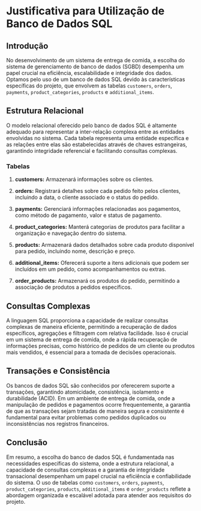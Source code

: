 # Justificativa para Utilização de Banco de Dados SQL

## Introdução
No desenvolvimento de um sistema de entrega de comida, a escolha do sistema de gerenciamento de banco de dados (SGBD) desempenha um papel crucial na eficiência, escalabilidade e integridade dos dados. Optamos pelo uso de um banco de dados SQL devido às características específicas do projeto, que envolvem as tabelas `customers`, `orders`, `payments`, `product_categories`, `products` e `additional_items`.

## Estrutura Relacional
O modelo relacional oferecido pelo banco de dados SQL é altamente adequado para representar a inter-relação complexa entre as entidades envolvidas no sistema. Cada tabela representa uma entidade específica e as relações entre elas são estabelecidas através de chaves estrangeiras, garantindo integridade referencial e facilitando consultas complexas.

### Tabelas
1. **customers:** Armazenará informações sobre os clientes.

2. **orders:** Registrará detalhes sobre cada pedido feito pelos clientes, incluindo a data, o cliente associado e o status do pedido.

3. **payments:** Gerenciará informações relacionadas aos pagamentos, como método de pagamento, valor e status de pagamento.

4. **product_categories:** Manterá categorias de produtos para facilitar a organização e navegação dentro do sistema.

5. **products:** Armazenará dados detalhados sobre cada produto disponível para pedido, incluindo nome, descrição e preço.

6. **additional_items:** Oferecerá suporte a itens adicionais que podem ser incluídos em um pedido, como acompanhamentos ou extras.

7. **order_products:** Armazenará os produtos do pedido, permitindo a associação de produtos a pedidos específicos.

## Consultas Complexas
A linguagem SQL proporciona a capacidade de realizar consultas complexas de maneira eficiente, permitindo a recuperação de dados específicos, agregações e filtragem com relativa facilidade. Isso é crucial em um sistema de entrega de comida, onde a rápida recuperação de informações precisas, como histórico de pedidos de um cliente ou produtos mais vendidos, é essencial para a tomada de decisões operacionais.

## Transações e Consistência
Os bancos de dados SQL são conhecidos por oferecerem suporte a transações, garantindo atomicidade, consistência, isolamento e durabilidade (ACID). Em um ambiente de entrega de comida, onde a manipulação de pedidos e pagamentos ocorre frequentemente, a garantia de que as transações sejam tratadas de maneira segura e consistente é fundamental para evitar problemas como pedidos duplicados ou inconsistências nos registros financeiros.

## Conclusão
Em resumo, a escolha do banco de dados SQL é fundamentada nas necessidades específicas do sistema, onde a estrutura relacional, a capacidade de consultas complexas e a garantia de integridade transacional desempenham um papel crucial na eficiência e confiabilidade do sistema. O uso de tabelas como `customers`, `orders`, `payments`, `product_categories`, `products`, `additional_items` e `order_products` reflete a abordagem organizada e escalável adotada para atender aos requisitos do projeto.
